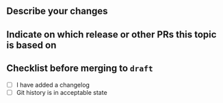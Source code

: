## Describe your changes

## Indicate on which release or other PRs this topic is based on

## Checklist before merging to `draft`
- [ ] I have added a changelog
- [ ] Git history is in acceptable state
